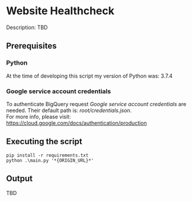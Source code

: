 # Website Healthcheck
Description: TBD

## Prerequisites

### Python
At the time of developing this script my version of Python was: 3.7.4

### Google service account credentials
To authenticate BigQuery request *Google service account credentials* are needed. Their default path is: *root/credentials.json*.<br>
For more info, please visit: https://cloud.google.com/docs/authentication/production

## Executing the script
```
pip install -r requirements.txt
python .\main.py '*{ORIGIN_URL}*'
```

## Output
TBD